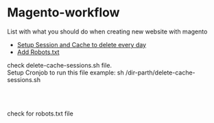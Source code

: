 # Magento-workflow
List with what you should do when creating new website with magento


<div class="directory">
	<ul>
		<li><a href="#session-setup">Setup Session and Cache to delete every day</a></li>
		<li><a href="#add-robots"> Add Robots.txt</a></li>
	</ul>
</div>


<div id="session-setup">
check delete-cache-sessions.sh file.</br>
Setup Cronjob to run this file example: sh /dir-parth/delete-cache-sessions.sh
</div>

<br/><br/>

<div id="add-robots">
 check for robots.txt file
</div>

